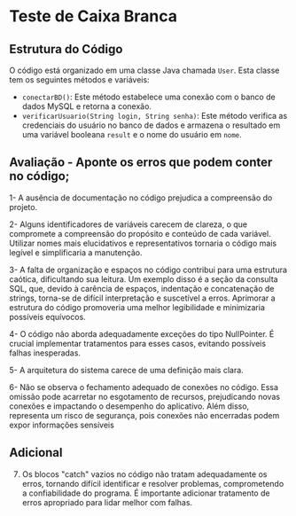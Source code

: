 # Teste de Caixa Branca

## Estrutura do Código
O código está organizado em uma classe Java chamada `User`. Esta classe tem os seguintes métodos e variáveis:

- `conectarBD()`: Este método estabelece uma conexão com o banco de dados MySQL e retorna a conexão.
- `verificarUsuario(String login, String senha)`: Este método verifica as credenciais do usuário no banco de dados e armazena o resultado em uma variável booleana `result` e o nome do usuário em `nome`.


## Avaliação - Aponte os erros que podem conter no código;

1- A ausência de documentação no código prejudica a compreensão do projeto.

2- Alguns identificadores de variáveis carecem de clareza, o que compromete a compreensão do propósito e conteúdo de cada variável. Utilizar nomes mais elucidativos e representativos tornaria o código mais legível e simplificaria a manutenção.

3- A falta de organização e espaços no código contribui para uma estrutura caótica, dificultando sua leitura. Um exemplo disso é a seção da consulta SQL, que, devido à carência de espaços, indentação e concatenação de strings, torna-se de difícil interpretação e suscetível a erros. Aprimorar a estrutura do código promoveria uma melhor legibilidade e minimizaria possíveis equívocos.

4- O código não aborda adequadamente exceções do tipo NullPointer. É crucial implementar tratamentos para esses casos, evitando possíveis falhas inesperadas.

5- A arquitetura do sistema carece de uma definição mais clara.

6- Não se observa o fechamento adequado de conexões no código. Essa omissão pode acarretar no esgotamento de recursos, prejudicando novas conexões e impactando o desempenho do aplicativo. Além disso, representa um risco de segurança, pois conexões não encerradas podem expor informações sensíveis

## Adicional

7. Os blocos "catch" vazios no código não tratam adequadamente os erros, tornando difícil identificar e resolver problemas, comprometendo a confiabilidade do programa. É importante adicionar tratamento de erros apropriado para lidar melhor com falhas.
